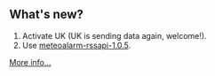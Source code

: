 ## What's new?

1. Activate UK (UK is sending data again, welcome!).
2. Use [meteoalarm-rssapi-1.0.5](https://github.com/xlcnd/meteoalarm-rssapi/releases/tag/v1.0.5).

[More info...](https://github.com/xlcnd/meteoalarmeu/issues?q=is%3Aissue+is%3Aopen+label%3Ainfo)
